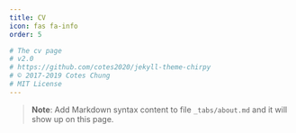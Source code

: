 ```yaml
---
title: CV
icon: fas fa-info
order: 5

# The cv page
# v2.0
# https://github.com/cotes2020/jekyll-theme-chirpy
# © 2017-2019 Cotes Chung
# MIT License
---
```



> **Note**: Add Markdown syntax content to file `_tabs/about.md` and it will show up on this page.

